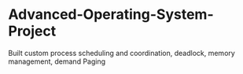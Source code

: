 # Advanced-Operating-System-Project
Built custom process scheduling and coordination, deadlock, memory management,  demand Paging
